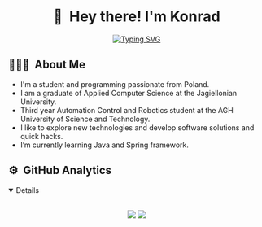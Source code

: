 <h1 align="center"> 👋 &nbsp;Hey there! I'm Konrad </h1>

<p align="center">
  <a href="https://git.io/typing-svg"><img src="https://readme-typing-svg.herokuapp.com?font=Fira+Code&size=26&duration=3000&pause=700&color=abd202&center=true&vCenter=true&random=false&width=500&lines=Computer+Science+Graduate;Automation+and+Robotics+Student;Software+Engineer" alt="Typing SVG" /></a>
</p>

## 👨🏻‍💻 &nbsp;About Me

- I'm a student and programming passionate from Poland.
- I am a graduate of Applied Computer Science at the Jagiellonian University.
- Third year Automation Control and Robotics student at the AGH University of Science and Technology.     
- I like to explore new technologies and develop software solutions and quick hacks.
- I’m currently learning Java and Spring framework.  

## ⚙️ &nbsp;GitHub Analytics

<details open="">
<br>
  <p align="center">
    <img src="https://github-readme-stats-git-masterrstaa-rickstaa.vercel.app/api?username=P4r1nc3&show_icons=true&theme=merko&card_width=500">
    <img src="https://github-readme-streak-stats.herokuapp.com?user=P4r1nc3&theme=merko&date_format=M%20j%5B%2C%20Y%5D&&card_width=500">
  </p>
</details>

